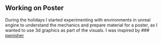 ## Working on Poster

During the holidays I started experimenting with environments in unreal engine to understand the mechanics and prepare material for a poster, as I wanted to use 3d graphics as part of the visuals. I was inspired by ### <a href="https://www.youtube.com/watch?v=YZ4gSKZh6do&t=1161s">pwnisher</a>

